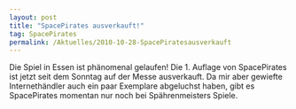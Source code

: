 ```yaml
---
layout: post
title: "SpacePirates ausverkauft!"
tag: SpacePirates
permalink: /Aktuelles/2010-10-28-SpacePiratesausverkauft
---
```



Die Spiel in Essen ist phänomenal gelaufen! Die 1. Auflage von SpacePirates ist jetzt seit dem Sonntag auf der Messe ausverkauft. Da mir aber gewiefte Internethändler auch ein paar Exemplare abgeluchst haben, gibt es SpacePirates momentan nur noch bei Spährenmeisters Spiele.


